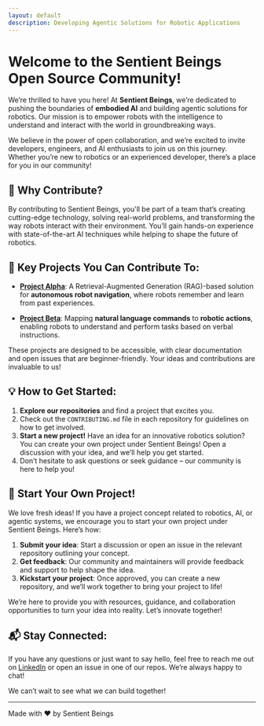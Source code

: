 ```yaml
---
layout: default
description: Developing Agentic Solutions for Robotic Applications
---
```


# Welcome to the Sentient Beings Open Source Community!

We’re thrilled to have you here! At **Sentient Beings**, we’re dedicated to pushing the boundaries of **embodied AI** and building agentic solutions for robotics. Our mission is to empower robots with the intelligence to understand and interact with the world in groundbreaking ways.

We believe in the power of open collaboration, and we’re excited to invite developers, engineers, and AI enthusiasts to join us on this journey. Whether you’re new to robotics or an experienced developer, there’s a place for you in our community!

## 🌟 Why Contribute?
By contributing to Sentient Beings, you'll be part of a team that’s creating cutting-edge technology, solving real-world problems, and transforming the way robots interact with their environment. You’ll gain hands-on experience with state-of-the-art AI techniques while helping to shape the future of robotics.

## 🚀 Key Projects You Can Contribute To:
- [**Project Alpha**](https://github.com/Sentient-Beings/RobotwithMemory): A Retrieval-Augmented Generation (RAG)-based solution for **autonomous robot navigation**, where robots remember and learn from past experiences.
  
- [**Project Beta**](https://github.com/Sentient-Beings/Language-to-Actions): Mapping **natural language commands** to **robotic actions**, enabling robots to understand and perform tasks based on verbal instructions.

These projects are designed to be accessible, with clear documentation and open issues that are beginner-friendly. Your ideas and contributions are invaluable to us!

## 💡 How to Get Started:
1. **Explore our repositories** and find a project that excites you.
2. Check out the `CONTRIBUTING.md` file in each repository for guidelines on how to get involved.
3. **Start a new project!** Have an idea for an innovative robotics solution? You can create your own project under Sentient Beings! Open a discussion with your idea, and we’ll help you get started.
4. Don’t hesitate to ask questions or seek guidance – our community is here to help you!

## 🎯 Start Your Own Project!
We love fresh ideas! If you have a project concept related to robotics, AI, or agentic systems, we encourage you to start your own project under Sentient Beings. Here’s how:
1. **Submit your idea**: Start a discussion or open an issue in the relevant repository outlining your concept.
2. **Get feedback**: Our community and maintainers will provide feedback and support to help shape the idea.
3. **Kickstart your project**: Once approved, you can create a new repository, and we’ll work together to bring your project to life!

We’re here to provide you with resources, guidance, and collaboration opportunities to turn your idea into reality. Let’s innovate together!

## 📬 Stay Connected:
If you have any questions or just want to say hello, feel free to reach me out on [LinkedIn](https://www.linkedin.com/in/muhammad-ahmed-845a371b6/) or open an issue in one of our repos. We’re always happy to chat!

We can’t wait to see what we can build together!

---

Made with ❤️ by Sentient Beings
